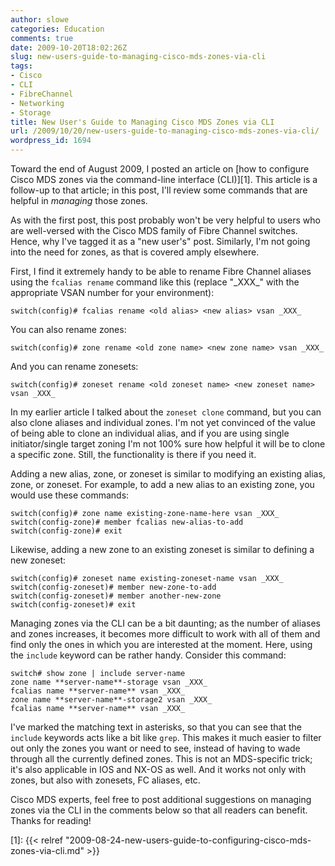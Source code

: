 ```yaml
---
author: slowe
categories: Education
comments: true
date: 2009-10-20T18:02:26Z
slug: new-users-guide-to-managing-cisco-mds-zones-via-cli
tags:
- Cisco
- CLI
- FibreChannel
- Networking
- Storage
title: New User's Guide to Managing Cisco MDS Zones via CLI
url: /2009/10/20/new-users-guide-to-managing-cisco-mds-zones-via-cli/
wordpress_id: 1694
---
```


Toward the end of August 2009, I posted an article on [how to configure Cisco MDS zones via the command-line interface (CLI)][1]. This article is a follow-up to that article; in this post, I'll review some commands that are helpful in _managing_ those zones.

As with the first post, this post probably won't be very helpful to users who are well-versed with the Cisco MDS family of Fibre Channel switches. Hence, why I've tagged it as a "new user's" post. Similarly, I'm not going into the need for zones, as that is covered amply elsewhere.

First, I find it extremely handy to be able to rename Fibre Channel aliases using the `fcalias rename` command like this (replace "\_XXX\_" with the appropriate VSAN number for your environment):

	switch(config)# fcalias rename <old alias> <new alias> vsan _XXX_

You can also rename zones:

	switch(config)# zone rename <old zone name> <new zone name> vsan _XXX_

And you can rename zonesets:

	switch(config)# zoneset rename <old zoneset name> <new zoneset name> vsan _XXX_

In my earlier article I talked about the `zoneset clone` command, but you can also clone aliases and individual zones. I'm not yet convinced of the value of being able to clone an individual alias, and if you are using single initiator/single target zoning I'm not 100% sure how helpful it will be to clone a specific zone. Still, the functionality is there if you need it.

Adding a new alias, zone, or zoneset is similar to modifying an existing alias, zone, or zoneset. For example, to add a new alias to an existing zone, you would use these commands:

	switch(config)# zone name existing-zone-name-here vsan _XXX_  
	switch(config-zone)# member fcalias new-alias-to-add  
	switch(config-zone)# exit

Likewise, adding a new zone to an existing zoneset is similar to defining a new zoneset:

	switch(config)# zoneset name existing-zoneset-name vsan _XXX_  
	switch(config-zoneset)# member new-zone-to-add  
	switch(config-zoneset)# member another-new-zone  
	switch(config-zoneset)# exit

Managing zones via the CLI can be a bit daunting; as the number of aliases and zones increases, it becomes more difficult to work with all of them and find only the ones in which you are interested at the moment. Here, using the `include` keyword can be rather handy. Consider this command:

	switch# show zone | include server-name  
	zone name **server-name**-storage vsan _XXX_  
	fcalias name **server-name** vsan _XXX_  
	zone name **server-name**-storage2 vsan _XXX_  
	fcalias name **server-name** vsan _XXX_

I've marked the matching text in asterisks, so that you can see that the `include` keywords acts like a bit like `grep`. This makes it much easier to filter out only the zones you want or need to see, instead of having to wade through all the currently defined zones. This is not an MDS-specific trick; it's also applicable in IOS and NX-OS as well. And it works not only with zones, but also with zonesets, FC aliases, etc.

Cisco MDS experts, feel free to post additional suggestions on managing zones via the CLI in the comments below so that all readers can benefit. Thanks for reading!

[1]: {{< relref "2009-08-24-new-users-guide-to-configuring-cisco-mds-zones-via-cli.md" >}}
